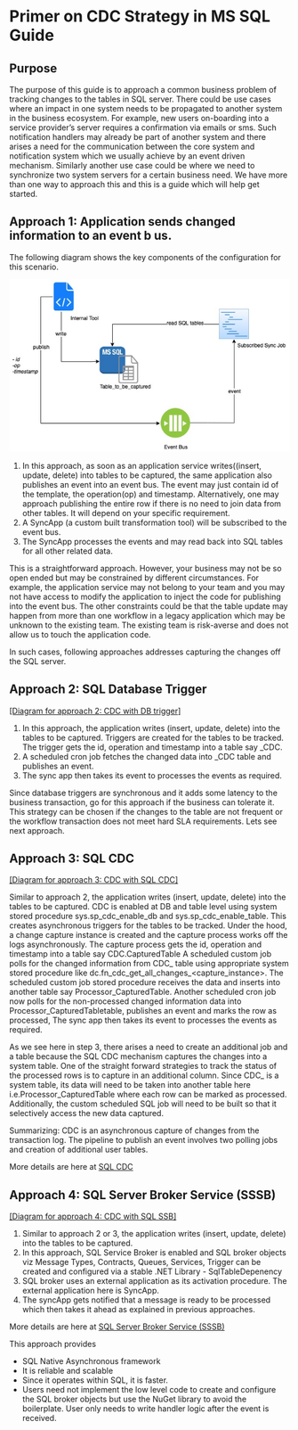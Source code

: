 # Primer on CDC Strategy in MS SQL Guide

## Purpose
The purpose of this guide is to approach a common business problem of tracking changes to the tables in SQL server. There could be use cases where an impact in one system needs to be propagated to another system in the business ecosystem. 
For example, new users on-boarding into a service provider’s server requires a confirmation via emails or sms. Such notification handlers may already be part of another system and there arises a need for the communication between the core system and notification system which we usually achieve by an event driven mechanism. 
Similarly another use case could be where we need to synchronize two system servers for a certain business need. 
We have more than one way to approach this and this is a guide which will help get started.


## Approach 1: Application sends changed information to an event b	us.


The following diagram shows the key components of the configuration for this scenario\.

![\[Diagram for approach 1: CDC with App\]](ms-sql-guide/diag_source/ms-sql-cdc-app.jpg?raw=true)

1. In this approach, as soon as an application service writes((insert, update, delete) into tables to be captured, the same application also publishes an event  into an event bus. The event may just contain id of the template, the operation(op) and timestamp. Alternatively, one may approach publishing the entire row if there is no need to join data from other tables. It will depend on your specific requirement.
2. A SyncApp (a custom built transformation tool) will be subscribed to the event bus.
3. The SyncApp processes the events and may read back into SQL tables for all other related data.

This is a straightforward approach. However, your business may not be so open ended but may be constrained by different circumstances.  For example, the application service may not belong to your team and you may not have access to modify the application to inject the code for publishing into the event bus. The other constraints could be that the table update may happen from more than one workflow in a legacy application which may be unknown to the existing team. The existing team is risk-averse and does not allow us to touch the application code.

In such cases, following approaches addresses capturing the changes off the SQL server.



## Approach 2: SQL Database Trigger

[\[Diagram for approach 2: CDC with DB trigger\]](ms-sql-guide/diag_source/ms-sql-cdc-db-trigger.jpg?raw=true)

1. In this approach, the application writes  (insert, update, delete)  into the tables to be captured.
Triggers are created for the tables to be tracked. The trigger gets the id, operation and timestamp into a table  say <CapturedTableName>_CDC.
2. A scheduled cron job fetches the changed data into <CapturedTableName>_CDC table and publishes an event.
3. The sync app then takes its event to processes the events as required.


Since database triggers are synchronous and it adds some latency to the business transaction, go for this approach if the business can tolerate it. This strategy can be chosen if the changes to the table are not frequent or the workflow transaction does not meet hard SLA requirements.
Lets see next approach.


## Approach 3: SQL CDC

[\[Diagram for approach 3: CDC with SQL CDC\]](ms-sql-guide/diag_source/ms-sql-cdc-app.jpg?raw=true)

Similar to approach 2, the application writes  (insert, update, delete)  into the tables to be captured.
CDC is enabled at DB and table level using system stored procedure sys.sp_cdc_enable_db and sys.sp_cdc_enable_table.
This creates asynchronous triggers for the tables to be tracked. Under the hood, a change capture instance is created and the capture process works off the logs asynchronously.
The capture process gets the id, operation and timestamp into a table  say CDC.CapturedTable
A scheduled custom job polls for the changed information from CDC_<CapturedTableName> table using appropriate system stored procedure like dc.fn_cdc_get_all_changes_<capture_instance>.  The scheduled custom job stored procedure receives the data and inserts into another table say Processor_CapturedTable.
Another scheduled cron job now polls for the non-processed changed information data into Processor_CapturedTabletable, publishes an event and marks the row as processed,
The sync app then takes its event to processes the events as required.

As we see here in step 3, there arises a need to create an additional job and a table because the SQL CDC mechanism captures the changes into a system table. 
One of the straight forward strategies to track the status of the processed rows is to capture in an additional column. Since CDC_<CapturedTableName> is a system table, its data will need to be taken into another table here i.e.Processor_CapturedTable where each row can be marked as processed.  Additionally, the custom scheduled SQL job will need to be built so that it selectively access the new data captured.

Summarizing:
CDC is an asynchronous capture of changes from the transaction log.
The pipeline to publish an event involves two polling jobs and creation of additional user tables.

More details are here at [SQL CDC](https://docs.microsoft.com/en-us/sql/relational-databases/track-changes/about-change-data-capture-sql-server?view=sql-server-ver15)


## Approach 4: SQL Server Broker Service (SSSB)

[\[Diagram for approach 4: CDC with SQL SSB\]](ms-sql-guide/diag_source/ms-sql-cdc-sssb.jpg?raw=true)

1. Similar to approach 2 or 3, the application writes (insert, update, delete) into the tables to be captured. 
2. In this approach, SQL Service Broker is enabled and SQL broker objects viz Message Types, Contracts, Queues, Services, Trigger can be created and configured via a stable  .NET Library - SqlTableDepenency
3. SQL broker uses an external application as its activation procedure. The external application here is SyncApp.
4. The syncApp gets notified that a message is ready to be processed which then takes it ahead as explained in previous approaches.



More details are here at [SQL Server Broker Service (SSSB)](https://docs.microsoft.com/en-us/sql/database-engine/configure-windows/sql-server-service-broker?view=sql-server-ver15)

This approach provides 
+ SQL Native Asynchronous framework
+ It is reliable and scalable
+ Since it operates within SQL, it is faster.
+ Users need not implement the low level code to create and configure the SQL broker objects but use the NuGet library to avoid the boilerplate. User only needs to write handler logic after the event is received.

